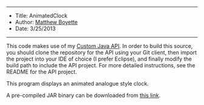 *******************************************************************

* Title:  AnimatedClock
* Author: [Matthew Boyette](mailto:Dyndrilliac@gmail.com)
* Date:   3/25/2013

*******************************************************************

This code makes use of my [Custom Java API](https://github.com/Dyndrilliac/java-custom-api). In order to build this source, you should clone the repository for the API using your Git client, then import the project into your IDE of choice (I prefer Eclipse), and finally modify the build path to include the API project. For more detailed instructions, see the README for the API project.

This program displays an animated analogue style clock.

A pre-compiled JAR binary can be downloaded from [this link](https://www.dropbox.com/s/fe6pki228mwleau/AnimatedClock.jar).